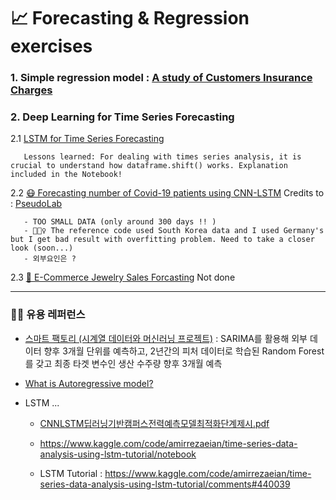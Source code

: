 # 📈 Forecasting & Regression exercises 

### 1. Simple regression model : [A study of Customers Insurance Charges](https://github.com/risa1796/Forcasting-Regression-ML-exercises/blob/main/Insurance_Charges.ipynb)

### 2. Deep Learning for Time Series Forecasting

   2.1  [LSTM for Time Series Forecasting](https://github.com/risa1796/Forecasting-Regression-exercises/blob/main/Deep_Learning_for_Time_Series_Forecasting-4.ipynb)
   
       Lessons learned: For dealing with times series analysis, it is crucial to understand how dataframe.shift() works. Explanation included in the Notebook!
       
   2.2  [😷 Forecasting number of Covid-19 patients using CNN-LSTM](https://github.com/risa1796/Forecasting-Regression-exercises/blob/main/Forecasting_number_of_Covid_19_patients_using_CNN_LSTM.ipynb) Credits to : [PseudoLab](https://colab.research.google.com/github/Pseudo-Lab/Tutorial-Book/blob/master/book/chapters/time-series/Ch5-CNN-LSTM.ipynb?authuser=2#scrollTo=yKZhY7rpgkIW)
         
       - TOO SMALL DATA (only around 300 days !! )
       - 🤦🏻‍♀️ The reference code used South Korea data and I used Germany's but I get bad result with overfitting problem. Need to take a closer look (soon...)
       - 외부요인은 ? 
       
  2.3 [💍 E-Commerce Jewelry Sales Forcasting](https://github.com/risa1796/Forecasting-Regression-exercises/blob/main/E_Commerce_Jewelry.ipynb) Not done
   
       
-------------------
   
### 🧞‍♂️ 유용 레퍼런스 

- [스마트 팩토리 (시계열 데이터와 머신러닝 프로젝트)](https://github.com/Toddbear20/Smart_factory_APS) : SARIMA를 활용해 외부 데이터 향후 3개월 단위를 예측하고, 2년간의 피처 데이터로 학습된 Random Forest를 갖고 최종 타겟 변수인 생산 수주량 향후 3개월 예측 
- [What is Autoregressive model?](https://www.youtube.com/watch?v=5-2C4eO4cPQ) 
- LSTM ... 
    
    - [CNNLSTM딥러닝기반캠퍼스전력예측모델최적화단계제시.pdf](https://github.com/risa1796/Forecasting-Regression-exercises/files/10421568/CNNLSTM.pdf)

    - https://www.kaggle.com/code/amirrezaeian/time-series-data-analysis-using-lstm-tutorial/notebook
    - LSTM Tutorial : https://www.kaggle.com/code/amirrezaeian/time-series-data-analysis-using-lstm-tutorial/comments#440039

        
